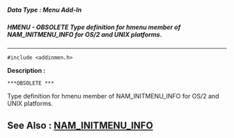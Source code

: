 ##### Data Type : Menu Add-In
##### HMENU - *OBSOLETE* Type definition for hmenu member of  NAM_INITMENU_INFO for OS/2 and UNIX platforms.
---
```
#include <addinmen.h>
```
**Description :**

	***OBSOLETE ***

Type definition for hmenu member of  NAM_INITMENU_INFO for OS/2 and UNIX 
platforms.

**See Also :**
[NAM_INITMENU_INFO](/domino-c-api-docs/reference/Data/NAM_INITMENU_INFO)
---
